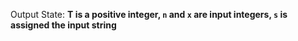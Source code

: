 Output State: **T is a positive integer, `n` and `x` are input integers, `s` is assigned the input string**